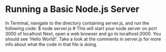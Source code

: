 Running a Basic Node.js Server
==============================
In Terminal, navigate to the directory containing server.js, and run the following code:
    $ node server.js
    # This will start your node server on port 3000 of localhost
Next, open a web browser and go to localhost:3000. You should see 'Hello World!'. Take a look at the comments in server.js for more info about what the code in that file is doing.
